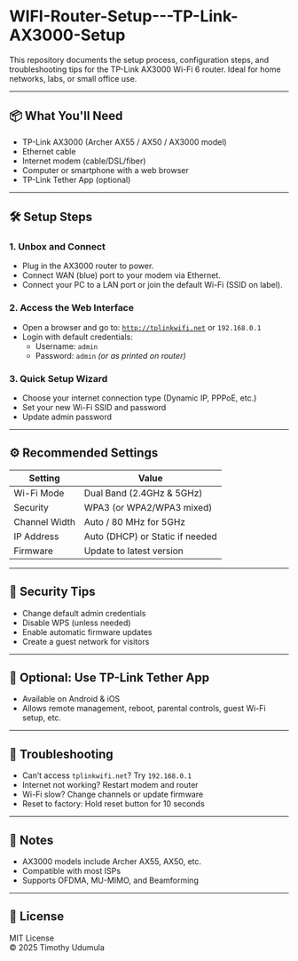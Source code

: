 # WIFI-Router-Setup---TP-Link-AX3000-Setup

This repository documents the setup process, configuration steps, and troubleshooting tips for the TP-Link AX3000 Wi-Fi 6 router. Ideal for home networks, labs, or small office use.

---

## 📦 What You'll Need

- TP-Link AX3000 (Archer AX55 / AX50 / AX3000 model)
- Ethernet cable
- Internet modem (cable/DSL/fiber)
- Computer or smartphone with a web browser
- TP-Link Tether App (optional)

---

## 🛠️ Setup Steps

### 1. **Unbox and Connect**
- Plug in the AX3000 router to power.
- Connect WAN (blue) port to your modem via Ethernet.
- Connect your PC to a LAN port or join the default Wi-Fi (SSID on label).

### 2. **Access the Web Interface**
- Open a browser and go to: [`http://tplinkwifi.net`](http://tplinkwifi.net) or `192.168.0.1`
- Login with default credentials:
  - Username: `admin`
  - Password: `admin` *(or as printed on router)*

### 3. **Quick Setup Wizard**
- Choose your internet connection type (Dynamic IP, PPPoE, etc.)
- Set your new Wi-Fi SSID and password
- Update admin password

---

## ⚙️ Recommended Settings

| Setting             | Value                          |
|---------------------|-------------------------------|
| Wi-Fi Mode          | Dual Band (2.4GHz & 5GHz)      |
| Security            | WPA3 (or WPA2/WPA3 mixed)      |
| Channel Width       | Auto / 80 MHz for 5GHz         |
| IP Address          | Auto (DHCP) or Static if needed|
| Firmware            | Update to latest version       |

---

## 🔐 Security Tips

- Change default admin credentials
- Disable WPS (unless needed)
- Enable automatic firmware updates
- Create a guest network for visitors

---

## 📱 Optional: Use TP-Link Tether App

- Available on Android & iOS
- Allows remote management, reboot, parental controls, guest Wi-Fi setup, etc.

---

## 🧰 Troubleshooting

- Can’t access `tplinkwifi.net`? Try `192.168.0.1`
- Internet not working? Restart modem and router
- Wi-Fi slow? Change channels or update firmware
- Reset to factory: Hold reset button for 10 seconds

---

## 📝 Notes

- AX3000 models include Archer AX55, AX50, etc.
- Compatible with most ISPs
- Supports OFDMA, MU-MIMO, and Beamforming

---

## 📄 License

MIT License  
© 2025 Timothy Udumula

